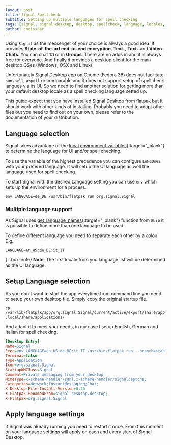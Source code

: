```yaml
---
layout: post
title: Signal Spellcheck
subtitle: Setting up multiple languages for spell checking
tags: [signal, signal-desktop, desktop, spellcheck, language, locales, configuration]
author: cmeissner
---
```

Using `Signal` as the messenger of your choice is always a good idea. It provides **State-of-the-art end-to-end encryption**, **Text-**, **Text-** and **Video-Chats**. You can chat 1:1 or in **Groups**. There are no adds in and it is always free for everyone. And finally it provides a desktop client for the main desktop OSes (Windows, OSX and Linux).

Unfortunately Signal Desktop app on Gnome (Fedora 38) does not facilitate `hunspell`, `aspell` or comparable and it does not support setup of spellcheck langues via its UI. So we need to find another solution for getting more than your default desktop locale as a spell checking language setted up.

This guide expect that you have installed Signal Desktop from flatpak but It should work with other kinds of installing. Probably you need to adapt other files but you need to find out on your own, please refer to the documentation of your distribution.

## Language selection

Signal takes advantage of the [local environment variables](https://www.gnu.org/software/gettext/manual/html_node/Locale-Environment-Variables.html){:target="_blank"} to determine the language for UI and/or spell checking.

To use the variable of the highest precedence you can configure `LANGUAGE` with your prefered language. It will setup the UI language as well the language used for spell checking.

To start Signal with the desired Language setting you can use `env` which sets up the environment for a process.

```shell
env LANGUAGE=de_DE /usr/bin/flatpak run org.signal.Signal
```

### Multiple language support

As Signal uses [get_language_names](https://docs.gtk.org/glib/func.get_language_names.html){:target="_blank"} function from `GLib` it is possible to define more than one language to be used.

To define different language you need to separate each other by a colon. E.g.

```shell
LANGUAGE=en_US:de_DE:it_IT
```

{: .box-note}
**Note**: The first locale from you language list will be determined as the UI language.

## Setup Language selection

As you don't want to start the app everytime from command line you need to setup your own desktop file. Simply copy the original startup file.

```shell
cp /var/lib/flatpak/app/org.signal.Signal/current/active/export/share/applications/org.signal.Signal.desktop .local/share/applications/
```

And adapt it to meet your needs, in my case I setup English, German and Italian for spell checking.

```ini
[Desktop Entry]
Name=Signal
Exec=env LANGUAGE=en_US:de_DE:it_IT /usr/bin/flatpak run --branch=stable --arch=x86_64 --command=signal-desktop --file-forwarding org.signal.Signal @@u %U @@
Terminal=false
Type=Application
Icon=org.signal.Signal
StartupWMClass=Signal
Comment=Private messaging from your desktop
MimeType=x-scheme-handler/sgnl;x-scheme-handler/signalcaptcha;
Categories=Network;InstantMessaging;Chat;
X-Desktop-File-Install-Version=0.26
X-Flatpak-RenamedFrom=signal-desktop.desktop;
X-Flatpak=org.signal.Signal
```

## Apply language settings

If Signal was already running you need to restart it once. From this moment on your language settings will apply on each and every start of Signal Desktop.
